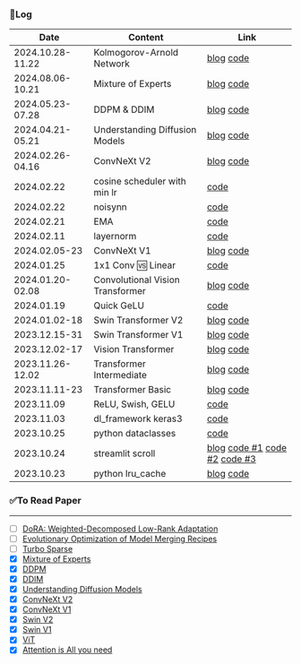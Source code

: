 ### 📝Log
| Date             | Content                              | Link |
|------------------|--------------------------------------|------|
| 2024.10.28-11.22 | Kolmogorov-Arnold Network            | [blog](https://brunch.co.kr/@leadbreak/24) [code](/algorithm/09.KAN/) |
| 2024.08.06-10.21 | Mixture of Experts                   | [blog](https://brunch.co.kr/@leadbreak/23) [code](/algorithm/08.MoE/) |
| 2024.05.23-07.28 | DDPM & DDIM                          | [blog](https://brunch.co.kr/@leadbreak/21) [code](/algorithm/07.diffusion/) |
| 2024.04.21-05.21 | Understanding Diffusion Models       | [blog](https://brunch.co.kr/@leadbreak/20) [code](/algorithm/07.diffusion/01.Variational_AutoEncoder.ipynb) |
| 2024.02.26-04.16 | ConvNeXt V2                          | [blog](https://brunch.co.kr/@leadbreak/19) [code](/algorithm/06.ConvNext/v2) |
| 2024.02.22       | cosine scheduler with min lr         | [code](/note/cosine_scheduler_with_lowerLimit.ipynb) |
| 2024.02.22       | noisynn                              | [code](/note/noisynn.ipynb) |
| 2024.02.21       | EMA                                  | [code](/note/ema.ipynb) |
| 2024.02.11       | layernorm                            | [code](/note/layernorm.ipynb) |
| 2024.02.05-23    | ConvNeXt V1                          | [blog](https://brunch.co.kr/@leadbreak/17) [code](/algorithm/06.ConvNext/v1) |
| 2024.01.25       | 1x1 Conv 🆚 Linear                   | [code](/note/pointwise_conv.ipynb) |
| 2024.01.20-02.08 | Convolutional Vision Transformer     | [blog](https://brunch.co.kr/@leadbreak/15) [code](/algorithm/05.CvT/) |
| 2024.01.19       | Quick GeLU                           | [code](/note/quick_gelu.ipynb) |
| 2024.01.02-18    | Swin Transformer V2                  | [blog](https://brunch.co.kr/@leadbreak/14) [code](/algorithm/04.Swin/) |
| 2023.12.15-31    | Swin Transformer V1                  | [blog](https://brunch.co.kr/@leadbreak/13) [code](/algorithm/04.Swin/) |
| 2023.12.02-17    | Vision Transformer                   | [blog](https://brunch.co.kr/@leadbreak/12) [code](/algorithm/03.ViT/) |
| 2023.11.26-12.02 | Transformer Intermediate             | [blog](https://brunch.co.kr/@leadbreak/11) [code](/algorithm/02.transformer_intermediate/) |
| 2023.11.11-23    | Transformer Basic                    | [blog](https://brunch.co.kr/@leadbreak/10) [code](/algorithm/01.transformer_introduce/01.transformer_introduce.ipynb)|
| 2023.11.09       | ReLU, Swish, GELU                    | [code](/note/activation.ipynb) |
| 2023.11.03       | dl_framework keras3                  | [code](/dl_framework/keras3.ipynb) |
| 2023.10.25       | python dataclasses                   | [code](/python/dataclass_study.ipynb) |
| 2023.10.24       | streamlit scroll                     | [blog](https://brunch.co.kr/@leadbreak/9) [code #1](/streamlit/scroll_1st.py) [code #2](/streamlit/scroll_2nd.py) [code #3](/streamlit/scroll_3rd.py) |
| 2023.10.23       | python lru_cache                     | [blog](https://brunch.co.kr/@leadbreak/8) [code](/python/lru_study.ipynb) |

### ✅To Read Paper
---
- [ ] [DoRA: Weighted-Decomposed Low-Rank Adaptation](https://arxiv.org/abs/2402.09353)
- [ ] [Evolutionary Optimization of Model Merging Recipes](https://github.com/SakanaAI/evolutionary-model-merge)
- [ ] [Turbo Sparse](https://arxiv.org/abs/2406.05955?fbclid=IwZXh0bgNhZW0CMTEAAR2hhXDVrNHcccmPC3jd0F4PAi759oKtNjbHBs4nSY5wG1IgKMz5hfGHB4s_aem_ZmFrZWR1bW15MTZieXRlcw)
- [X] [Mixture of Experts](https://huggingface.co/blog/moe)
- [X] [DDPM](https://arxiv.org/abs/2006.11239)
- [X] [DDIM](https://search.yahoo.com/search?fr=mcafee&type=E210KR91214G0&p=ddim+paper)
- [X] [Understanding Diffusion Models](https://arxiv.org/abs/2208.11970)
- [X] [ConvNeXt V2](https://arxiv.org/abs/2301.00808)
- [X] [ConvNeXt V1](https://arxiv.org/abs/2201.03545)
- [X] [Swin V2](https://arxiv.org/abs/2111.09883)
- [X] [Swin V1](https://arxiv.org/abs/2103.14030)
- [X] [ViT](https://arxiv.org/abs/2010.11929)
- [X] [Attention is All you need](https://arxiv.org/abs/1706.03762)
